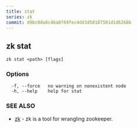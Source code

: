 ```yaml
---
title: stat
series: zk
commit: d9bc0da8c46a6f69fec4dd3d50187501d1d6268b
---
```

## zk stat



```
zk stat <path> [flags]
```

### Options

```
  -f, --force   no warning on nonexistent node
  -h, --help    help for stat
```

### SEE ALSO

* [zk](../)	 - zk is a tool for wrangling zookeeper.

